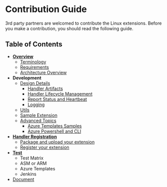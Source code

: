 # Contribution Guide

3rd party partners are welcomed to contribute the Linux extensions. Before you make a contribution, you should read the following guide.

## Table of Contents

* [**Overview**](./overview.md)
  * [Terminology](./overview.md#terminology)
  * [Requirements](./overview.md#requirements)
  * [Architecture Overview](./overview.md#architecture-overview)
* **Development**
  * [Design Details](./design-details.md)
    * [Handler Artifacts](./design-details.md#handler-artifacts)
    * [Handler Lifecycle Management](./design-details.md#handler-lifecycle-management)
    * [Report Status and Heartbeat](./design-details.md#report-status-and-heartbeat)
    * [Logging](./design-details.md#logging)
  * [Utils](./utils.md)
  * [Sample Extension](./sample-extension.md)
  * [Advanced Topics](./advanced-topics.md)
    * [Azure Templates Samples](./advanced-topics.md#azure-templates-samples)
    * [Azure Powershell and CLI](./advanced-topics.md#azure-powershell-and-cli)
* [**Handler Registration**](./handler-registration.md)
    * [Package and upload your extension](./handler-registration.md#package-and-upload-your-extension)
    * [Register your extension](./handler-registration.md#register-your-extension)
* [**Test**](./test.md)
  * Test Matrix
  * ASM or ARM
  * Azure Templates
  * Jenkins
* [Document](./document.md)
